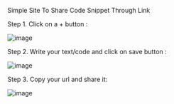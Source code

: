 Simple Site To Share Code Snippet Through Link 

Step 1. Click on a + button :

![image](https://user-images.githubusercontent.com/81398258/184396016-b81b7fd1-c165-4cd8-a7cf-3e422081d8f0.png)

Step 2. Write your text/code and click on save button :

![image](https://user-images.githubusercontent.com/81398258/184396793-4e2a15c0-8de3-4b71-93a8-b21b4eb1b41f.png)

Step 3. Copy your url and share it:

![image](https://user-images.githubusercontent.com/81398258/184396873-6293350c-3c13-4ad9-aff0-c3d609e951aa.png)
